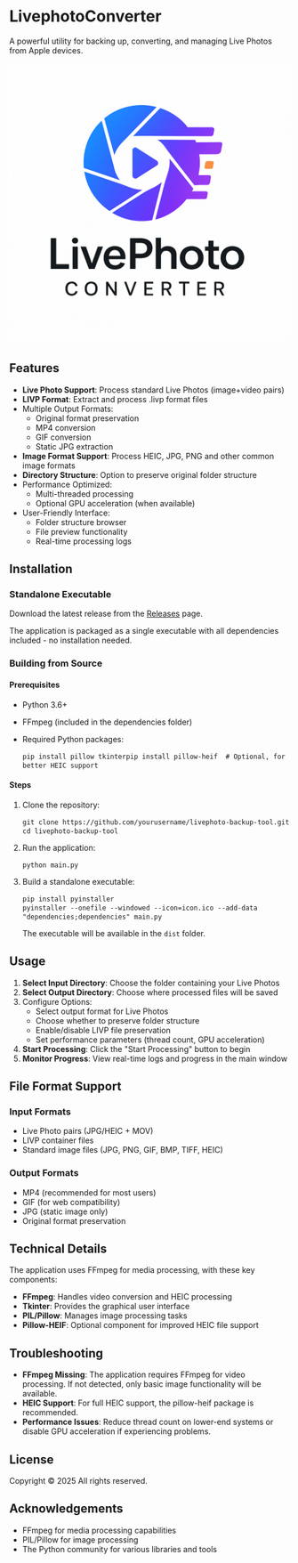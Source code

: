 # LivephotoConverter

A powerful utility for backing up, converting, and managing Live Photos from Apple devices.

![LivePhoto Backup Tool](./logo.png)

## Features

- **Live Photo Support**: Process standard Live Photos (image+video pairs)
- **LIVP Format**: Extract and process .livp format files
- Multiple Output Formats:
  - Original format preservation
  - MP4 conversion
  - GIF conversion
  - Static JPG extraction
- **Image Format Support**: Process HEIC, JPG, PNG and other common image formats
- **Directory Structure**: Option to preserve original folder structure
- Performance Optimized:
  - Multi-threaded processing
  - Optional GPU acceleration (when available)
- User-Friendly Interface:
  - Folder structure browser
  - File preview functionality
  - Real-time processing logs

## Installation

### Standalone Executable

Download the latest release from the [Releases](https://github.com/afovo/LivephotoConverter/releases) page.

The application is packaged as a single executable with all dependencies included - no installation needed.

### Building from Source

#### Prerequisites

- Python 3.6+

- FFmpeg (included in the dependencies folder)

- Required Python packages:

  ```
  pip install pillow tkinterpip install pillow-heif  # Optional, for better HEIC support
  ```

#### Steps

1. Clone the repository:

   ```
   git clone https://github.com/yourusername/livephoto-backup-tool.git
   cd livephoto-backup-tool
   ```

2. Run the application:

   ```
   python main.py
   ```

3. Build a standalone executable:

   ```
   pip install pyinstaller
   pyinstaller --onefile --windowed --icon=icon.ico --add-data "dependencies;dependencies" main.py
   ```

   The executable will be available in the `dist` folder.

## Usage

1. **Select Input Directory**: Choose the folder containing your Live Photos
2. **Select Output Directory**: Choose where processed files will be saved
3. Configure Options:
   - Select output format for Live Photos
   - Choose whether to preserve folder structure
   - Enable/disable LIVP file preservation
   - Set performance parameters (thread count, GPU acceleration)
4. **Start Processing**: Click the "Start Processing" button to begin
5. **Monitor Progress**: View real-time logs and progress in the main window

## File Format Support

### Input Formats

- Live Photo pairs (JPG/HEIC + MOV)
- LIVP container files
- Standard image files (JPG, PNG, GIF, BMP, TIFF, HEIC)

### Output Formats

- MP4 (recommended for most users)
- GIF (for web compatibility)
- JPG (static image only)
- Original format preservation

## Technical Details

The application uses FFmpeg for media processing, with these key components:

- **FFmpeg**: Handles video conversion and HEIC processing
- **Tkinter**: Provides the graphical user interface
- **PIL/Pillow**: Manages image processing tasks
- **Pillow-HEIF**: Optional component for improved HEIC file support

## Troubleshooting

- **FFmpeg Missing**: The application requires FFmpeg for video processing. If not detected, only basic image functionality will be available.
- **HEIC Support**: For full HEIC support, the pillow-heif package is recommended.
- **Performance Issues**: Reduce thread count on lower-end systems or disable GPU acceleration if experiencing problems.

## License

Copyright © 2025 All rights reserved.

## Acknowledgements

- FFmpeg for media processing capabilities
- PIL/Pillow for image processing
- The Python community for various libraries and tools